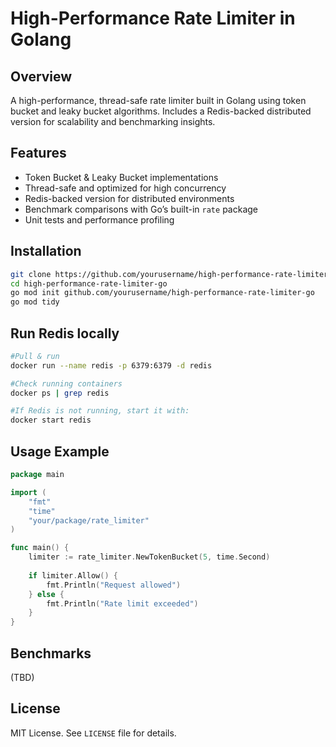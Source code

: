 # High-Performance Rate Limiter in Golang

## Overview
A high-performance, thread-safe rate limiter built in Golang using token bucket and leaky bucket algorithms. Includes a Redis-backed distributed version for scalability and benchmarking insights.

## Features
- Token Bucket & Leaky Bucket implementations
- Thread-safe and optimized for high concurrency
- Redis-backed version for distributed environments
- Benchmark comparisons with Go’s built-in `rate` package
- Unit tests and performance profiling

## Installation
```sh
git clone https://github.com/yourusername/high-performance-rate-limiter-go.git
cd high-performance-rate-limiter-go
go mod init github.com/yourusername/high-performance-rate-limiter-go
go mod tidy
```

## Run Redis locally
```sh
#Pull & run
docker run --name redis -p 6379:6379 -d redis

#Check running containers
docker ps | grep redis

#If Redis is not running, start it with:
docker start redis
```

## Usage Example
```go
package main

import (
    "fmt"
    "time"
    "your/package/rate_limiter"
)

func main() {
    limiter := rate_limiter.NewTokenBucket(5, time.Second)
    
    if limiter.Allow() {
        fmt.Println("Request allowed")
    } else {
        fmt.Println("Rate limit exceeded")
    }
}
```

## Benchmarks
(TBD)

## License
MIT License. See `LICENSE` file for details.